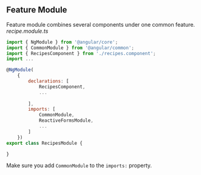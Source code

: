 ## Feature Module
Feature module combines several components under one common feature.
*recipe.module.ts*
```javascript
import { NgModule } from '@angular/core';
import { CommonModule } from '@angular/common';
import { RecipesComponent } from './recipes.component';
import ...

@NgModule(
    {
        declarations: [
            RecipesComponent,
            ...
            
        ],
        imports: [
            CommonModule,
            ReactiveFormsModule,
            ...
        ]
    })
export class RecipesModule {

}
```
Make sure you add `CommonModule` to the `imports:` property.
